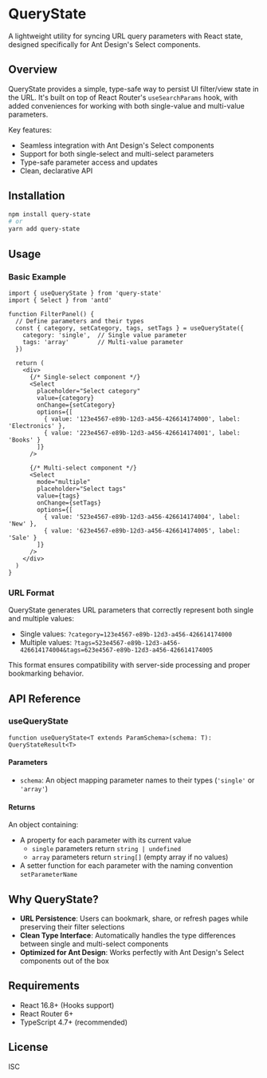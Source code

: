 # QueryState

A lightweight utility for syncing URL query parameters with React state, designed specifically for Ant Design's Select components.

## Overview

QueryState provides a simple, type-safe way to persist UI filter/view state in the URL. It's built on top of React Router's `useSearchParams` hook, with added conveniences for working with both single-value and multi-value parameters.

Key features:
- Seamless integration with Ant Design's Select components
- Support for both single-select and multi-select parameters
- Type-safe parameter access and updates
- Clean, declarative API

## Installation

```bash
npm install query-state
# or
yarn add query-state
```

## Usage

### Basic Example

```tsx
import { useQueryState } from 'query-state'
import { Select } from 'antd'

function FilterPanel() {
  // Define parameters and their types
  const { category, setCategory, tags, setTags } = useQueryState({
    category: 'single',  // Single value parameter
    tags: 'array'        // Multi-value parameter
  })

  return (
    <div>
      {/* Single-select component */}
      <Select 
        placeholder="Select category"
        value={category}
        onChange={setCategory}
        options={[
          { value: '123e4567-e89b-12d3-a456-426614174000', label: 'Electronics' },
          { value: '223e4567-e89b-12d3-a456-426614174001', label: 'Books' }
        ]}
      />

      {/* Multi-select component */}
      <Select
        mode="multiple"
        placeholder="Select tags"
        value={tags}
        onChange={setTags}
        options={[
          { value: '523e4567-e89b-12d3-a456-426614174004', label: 'New' },
          { value: '623e4567-e89b-12d3-a456-426614174005', label: 'Sale' }
        ]}
      />
    </div>
  )
}
```

### URL Format

QueryState generates URL parameters that correctly represent both single and multiple values:

- Single values: `?category=123e4567-e89b-12d3-a456-426614174000`
- Multiple values: `?tags=523e4567-e89b-12d3-a456-426614174004&tags=623e4567-e89b-12d3-a456-426614174005`

This format ensures compatibility with server-side processing and proper bookmarking behavior.

## API Reference

### useQueryState

```tsx
function useQueryState<T extends ParamSchema>(schema: T): QueryStateResult<T>
```

#### Parameters

- `schema`: An object mapping parameter names to their types (`'single'` or `'array'`)

#### Returns

An object containing:
- A property for each parameter with its current value
    - `single` parameters return `string | undefined`
    - `array` parameters return `string[]` (empty array if no values)
- A setter function for each parameter with the naming convention `setParameterName`

## Why QueryState?

- **URL Persistence**: Users can bookmark, share, or refresh pages while preserving their filter selections
- **Clean Type Interface**: Automatically handles the type differences between single and multi-select components
- **Optimized for Ant Design**: Works perfectly with Ant Design's Select components out of the box

## Requirements

- React 16.8+ (Hooks support)
- React Router 6+
- TypeScript 4.7+ (recommended)

## License

ISC
